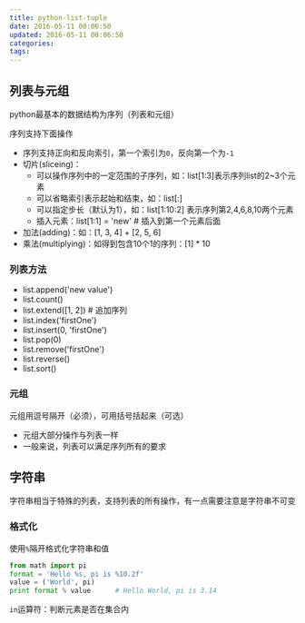 ```yaml
---
title: python-list-tuple
date: 2016-05-11 00:06:50
updated: 2016-05-11 00:06:50
categories:
tags:
---
```



## 列表与元组

python最基本的数据结构为序列（列表和元组）

序列支持下面操作
* 序列支持正向和反向索引，第一个索引为`0`，反向第一个为`-1`
* 切片(sliceing)：
  * 可以操作序列中的一定范围的子序列，如：list[1:3]表示序列list的2~3个元素
  * 可以省略索引表示起始和结束，如：list[:]
  * 可以指定步长（默认为1），如：list[1:10:2] 表示序列第2,4,6,8,10两个元素
  * 插入元素：list[1:1] = 'new' # 插入到第一个元素后面
* 加法(adding)：如：[1, 3, 4] + [2, 5, 6]
* 乘法(multiplying)：如得到包含10个1的序列：[1] * 10

### 列表方法
* list.append('new value')
* list.count()
* list.extend([1, 2])  # 追加序列
* list.index('firstOne')
* list.insert(0, 'firstOne')
* list.pop(0)
* list.remove('firstOne')
* list.reverse()
* list.sort()

### 元组
元组用逗号隔开（必须），可用括号括起来（可选）

* 元组大部分操作与列表一样
* 一般来说，列表可以满足序列所有的要求


## 字符串
字符串相当于特殊的列表，支持列表的所有操作，有一点需要注意是字符串不可变

### 格式化
使用`%`隔开格式化字符串和值
```python
from math import pi
format = 'Hello %s, pi is %10.2f'
value = ('World', pi)
print format % value      # Hello World, pi is 3.14
```

`in`运算符：判断元素是否在集合内
